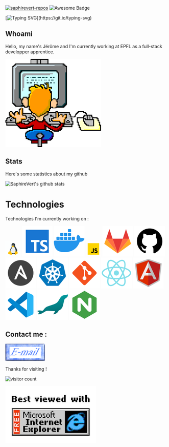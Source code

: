 <!--
**SaphireVert/saphirevert** is a ✨ _special_ ✨ repository because its `README.md` (this file) appears on your GitHub profile.

Here are some ideas to get you started:

- 🔭 I’m currently working on ...
- 🌱 I’m currently learning ...
- 👯 I’m looking to collaborate on ...
- 🤔 I’m looking for help with ...
- 💬 Ask me about ...
- 📫 How to reach me: ...
- 😄 Pronouns: ...
- ⚡ Fun fact: ...
-->
[![saphirevert-repos][saphirevert-shield]][saphirevert-url]
<img src="https://cdn.rawgit.com/sindresorhus/awesome/d7305f38d29fed78fa85652e3a63e154dd8e8829/media/badge.svg" alt="Awesome Badge"/>

[![Typing SVG](https://readme-typing-svg.herokuapp.com/?duration=3000&ccolor=66F73A&lines=✨+Hello+everyone!+✨;Welcome+to+my+github+readme!)](https://git.io/typing-svg)

## Whoami
Hello, my name's Jérôme and I'm currently working at EPFL as a full-stack developper apprentice.

<img src="gifs/typing_on_computer.gif"/>

## Stats
Here's some statistics about my github

![SaphireVert's github stats](https://github-readme-stats.vercel.app/api?username=saphirevert)

# Technologies
Technologies I'm currently working on : 

<!-- <a href="https://www.gitlab.com/saphirevert" title="gitlab"><img src="images/gitlab.svg"/></a> -->

<a href="" title="Linux"><img src="images/icons8-linux.gif" height="48px"/></a>
<a href="https://www.typescriptlang.org/" title="Typescript"><img src="images/icons8-typescript.svg"/></a>
<a href="https://www.gitlab.com/saphirevert" title="Docker"><img src="images/icon8-docker.svg"/></a>
<a href="https://www.gitlab.com/saphirevert" title="Javascript"><img src="images/icons8-javascript.gif" height=48px/></a>
<a href="https://www.gitlab.com/saphirevert" title="Gitlab"><img src="images/icons8-gitlab.svg"/></a>
<a href="https://www.gitlab.com/saphirevert" title="Github"><img src="images/icons8-github.svg"/></a>
<a href="https://www.gitlab.com/saphirevert" title="Ansible"><img src="images/icons8-ansible.svg"/></a>
<a href="https://www.gitlab.com/saphirevert" title="Kubernetes"><img src="images/icons8-kubernetes.svg"/></a>
<a href="https://www.gitlab.com/saphirevert" title="Git"><img src="images/icons8-git.svg"/></a>
<a href="https://www.gitlab.com/saphirevert" title="React-native"><img src="images/icons8-react-native.svg"/></a>
<a href="https://www.gitlab.com/saphirevert" title="Angular"><img src="images/icons8-angularjs.svg"/></a>
<a href="https://www.gitlab.com/saphirevert" title="Vscode"><img src="images/icons8-vscode.svg"/></a>
<a href="https://www.gitlab.com/saphirevert" title="MariaDB"><img src="images/icons8-mariadb.svg"/></a>
<a href="https://www.gitlab.com/saphirevert" title="Nginx"><img src="images/icons8-nginx.svg"/></a>

<!--START_SECTION:waka-->


<!--END_SECTION:waka-->



[saphirevert-shield]: https://badgen.net/badge/Github/SaphireVert/green?icon=https://svgshare.com/i/Srf.svg
[saphirevert-url]: https://github.com/saphirevert/


<!-- <a href="https://www.docker.com/" title="Adafruit"><img src="images/adafruit.svg" height="50px" /></a>
<a href="https://www.docker.com/" title="Docker"><img src="https://cdn.jsdelivr.net/npm/simple-icons@6.19.0/icons/gitlab.svg" height="50px" /></a> -->

## Contact me :

<a href="mailto:saaphirevert" > </a>
<img src="gifs/email.gif">
<!-- <img src="gifs/dialing_progress.gif"> -->

Thanks for visiting !

![visitor count](https://profile-counter.glitch.me/saphirevert/count.svg)

<img src="gifs/ie.jpg">
